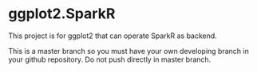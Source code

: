 # ggplot2.SparkR

This project is for ggplot2 that can operate SparkR as backend.

This is a master branch so you must have your own developing branch in your github repository.
Do not push directly in master branch.
